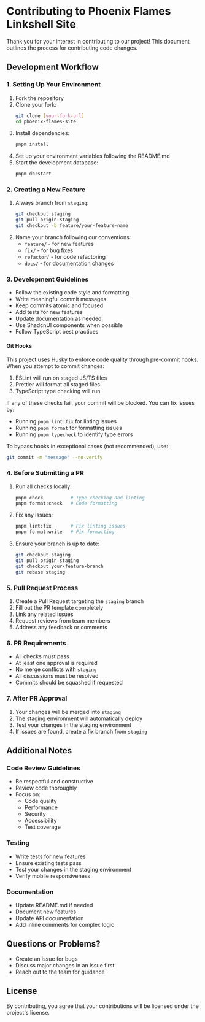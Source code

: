# Contributing to Phoenix Flames Linkshell Site

Thank you for your interest in contributing to our project! This document outlines the process for contributing code changes.

## Development Workflow

### 1. Setting Up Your Environment

1. Fork the repository
2. Clone your fork:
   ```bash
   git clone [your-fork-url]
   cd phoenix-flames-site
   ```
3. Install dependencies:
   ```bash
   pnpm install
   ```
4. Set up your environment variables following the README.md
5. Start the development database:
   ```bash
   pnpm db:start
   ```

### 2. Creating a New Feature

1. Always branch from `staging`:
   ```bash
   git checkout staging
   git pull origin staging
   git checkout -b feature/your-feature-name
   ```
2. Name your branch following our conventions:
   - `feature/` - for new features
   - `fix/` - for bug fixes
   - `refactor/` - for code refactoring
   - `docs/` - for documentation changes

### 3. Development Guidelines

- Follow the existing code style and formatting
- Write meaningful commit messages
- Keep commits atomic and focused
- Add tests for new features
- Update documentation as needed
- Use ShadcnUI components when possible
- Follow TypeScript best practices

#### Git Hooks

This project uses Husky to enforce code quality through pre-commit hooks. When you attempt to commit changes:

1. ESLint will run on staged JS/TS files
2. Prettier will format all staged files
3. TypeScript type checking will run

If any of these checks fail, your commit will be blocked. You can fix issues by:

- Running `pnpm lint:fix` for linting issues
- Running `pnpm format` for formatting issues
- Running `pnpm typecheck` to identify type errors

To bypass hooks in exceptional cases (not recommended), use:

```bash
git commit -m "message" --no-verify
```

### 4. Before Submitting a PR

1. Run all checks locally:

   ```bash
   pnpm check          # Type checking and linting
   pnpm format:check   # Code formatting
   ```

2. Fix any issues:

   ```bash
   pnpm lint:fix       # Fix linting issues
   pnpm format:write   # Fix formatting
   ```

3. Ensure your branch is up to date:
   ```bash
   git checkout staging
   git pull origin staging
   git checkout your-feature-branch
   git rebase staging
   ```

### 5. Pull Request Process

1. Create a Pull Request targeting the `staging` branch
2. Fill out the PR template completely
3. Link any related issues
4. Request reviews from team members
5. Address any feedback or comments

### 6. PR Requirements

- All checks must pass
- At least one approval is required
- No merge conflicts with `staging`
- All discussions must be resolved
- Commits should be squashed if requested

### 7. After PR Approval

1. Your changes will be merged into `staging`
2. The staging environment will automatically deploy
3. Test your changes in the staging environment
4. If issues are found, create a fix branch from `staging`

## Additional Notes

### Code Review Guidelines

- Be respectful and constructive
- Review code thoroughly
- Focus on:
  - Code quality
  - Performance
  - Security
  - Accessibility
  - Test coverage

### Testing

- Write tests for new features
- Ensure existing tests pass
- Test your changes in the staging environment
- Verify mobile responsiveness

### Documentation

- Update README.md if needed
- Document new features
- Update API documentation
- Add inline comments for complex logic

## Questions or Problems?

- Create an issue for bugs
- Discuss major changes in an issue first
- Reach out to the team for guidance

## License

By contributing, you agree that your contributions will be licensed under the project's license.

